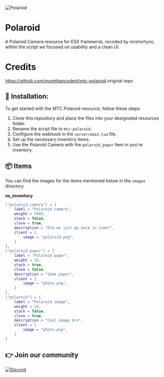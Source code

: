 ![Polaroid](https://i.imgur.com/DkWqDk5.png)

# Polaroid
A Polaroid Camera resource for ESX framewrok, recoded by mrshortyno, within the script we focused on usability and a clean UI.

# Credits
https://github.com/morethancodenl/mtc-polaroid original repo

## 🔌 Installation:
To get started with the MTC Polaroid resource, follow these steps:

1. Clone this repository and place the files into your designated resources folder.
2. Rename the script file to ```mtc-polaroid```.
3. Configure the webhook in the ```server/main.lua``` file.
4. Set up the necessary inventory items.
5. Use the Polaroid Camera with the ```polaroid_paper``` item in you're inventory.

## 📦 Items
You can find the images for the items mentioned below in the ```images``` directory.

**ox_inventory**
```lua
["polaroid_camera"] = {
    label = "Polaroid camera",
    weight = 5000,
    stack = false,
    close = true,
    description = "Did we just go back in time?",
    client = {
        image = "polaroid.png",
    }
},
["polaroid_paper"] = {
    label = "Polaroid paper",
    weight = 10,
    stack = true,
    close = false,
    description = "Some paper",
    client = {
        image = "photo.png",
    }
},
["polaroid"] = {
    label = "Polaroid image",
    weight = 10,
    stack = false,
    close = true,
    description = "Cool image bro",
    client = {
        image = "photo.png",
    }
}
```
## 👉 Join our community

[![Discord](https://discord.com/api/guilds/1075048579758035014/widget.png?style=banner2)](https://discord.gg/cFuv5BMWzK)
